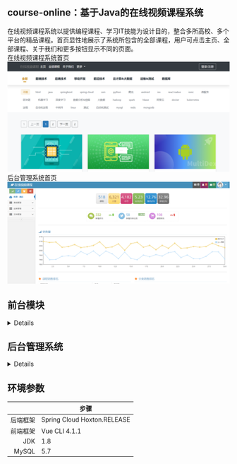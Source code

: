 ## course-online：基于Java的在线视频课程系统
在线视频课程系统以提供编程课程、学习IT技能为设计目的，整合多所高校、多个平台的精品课程。首页显性地展示了系统所包含的全部课程，用户可点击主页、全部课程、关于我们和更多按钮显示不同的页面。  
在线视频课程系统首页
<picture>
 <source media="(prefers-color-scheme: dark)" srcset="https://github.com/usernameisalreadytaKeN1122/course-online/blob/main/pic/1.png">
 <source media="(prefers-color-scheme: light)" srcset="https://github.com/usernameisalreadytaKeN1122/course-online/blob/main/pic/1.png">
 <img alt="YOUR-ALT-TEXT" src="https://github.com/usernameisalreadytaKeN1122/course-online/blob/main/pic/1.png">
</picture>
后台管理系统首页
  <picture>
 <source media="(prefers-color-scheme: dark)" srcset="https://github.com/usernameisalreadytaKeN1122/course-online/blob/main/pic/22.png">
 <source media="(prefers-color-scheme: light)" srcset="https://github.com/usernameisalreadytaKeN1122/course-online/blob/main/pic/22.png">
 <img alt="YOUR-ALT-TEXT" src="https://github.com/usernameisalreadytaKeN1122/course-online/blob/main/pic/22.png">
</picture>

## 前台模块
<details>
注册、登录及忘记密码界面
<picture>
 <source media="(prefers-color-scheme: dark)" srcset="https://github.com/usernameisalreadytaKeN1122/course-online/blob/main/pic/3.png">
 <source media="(prefers-color-scheme: light)" srcset="https://github.com/usernameisalreadytaKeN1122/course-online/blob/main/pic/3.png">
 <img alt="YOUR-ALT-TEXT" src="https://github.com/usernameisalreadytaKeN1122/course-online/blob/main/pic/3.png">
</picture>
  <picture>
 <source media="(prefers-color-scheme: dark)" srcset="https://github.com/usernameisalreadytaKeN1122/course-online/blob/main/pic/5.png">
 <source media="(prefers-color-scheme: light)" srcset="https://github.com/usernameisalreadytaKeN1122/course-online/blob/main/pic/5.png">
 <img alt="YOUR-ALT-TEXT" src="https://github.com/usernameisalreadytaKeN1122/course-online/blob/main/pic/5.png">
</picture>
<picture>
 <source media="(prefers-color-scheme: dark)" srcset="https://github.com/usernameisalreadytaKeN1122/course-online/blob/main/pic/6.png">
 <source media="(prefers-color-scheme: light)" srcset="https://github.com/usernameisalreadytaKeN1122/course-online/blob/main/pic/6.png">
 <img alt="YOUR-ALT-TEXT" src="https://github.com/usernameisalreadytaKeN1122/course-online/blob/main/pic/6.png">
</picture>
  课程详情界面
<picture>
 <source media="(prefers-color-scheme: dark)" srcset="https://github.com/usernameisalreadytaKeN1122/course-online/blob/main/pic/9.png">
 <source media="(prefers-color-scheme: light)" srcset="https://github.com/usernameisalreadytaKeN1122/course-online/blob/main/pic/9.png">
 <img alt="YOUR-ALT-TEXT" src="https://github.com/usernameisalreadytaKeN1122/course-online/blob/main/pic/9.png">
</picture>
  <picture>
 <source media="(prefers-color-scheme: dark)" srcset="https://github.com/usernameisalreadytaKeN1122/course-online/blob/main/pic/11.png">
 <source media="(prefers-color-scheme: light)" srcset="https://github.com/usernameisalreadytaKeN1122/course-online/blob/main/pic/11.png">
 <img alt="YOUR-ALT-TEXT" src="https://github.com/usernameisalreadytaKeN1122/course-online/blob/main/pic/11.png">
</picture>
  观看课程视频界面
    <picture>
 <source media="(prefers-color-scheme: dark)" srcset="https://github.com/usernameisalreadytaKeN1122/course-online/blob/main/pic/12.png">
 <source media="(prefers-color-scheme: light)" srcset="https://github.com/usernameisalreadytaKeN1122/course-online/blob/main/pic/12.png">
 <img alt="YOUR-ALT-TEXT" src="https://github.com/usernameisalreadytaKeN1122/course-online/blob/main/pic/12.png">
</picture>
</details>

## 后台管理系统
<details>
管理者登录界面  
 
<picture>
 <source media="(prefers-color-scheme: dark)" srcset="https://github.com/usernameisalreadytaKeN1122/course-online/blob/main/pic/21.png">
 <source media="(prefers-color-scheme: light)" srcset="https://github.com/usernameisalreadytaKeN1122/course-online/blob/main/pic/21.png">
 <img alt="YOUR-ALT-TEXT" src="https://github.com/usernameisalreadytaKeN1122/course-online/blob/main/pic/21.png">
</picture>  

  后台管理系统首页    
  
  
  <picture>
 <source media="(prefers-color-scheme: dark)" srcset="https://github.com/usernameisalreadytaKeN1122/course-online/blob/main/pic/22.png">
 <source media="(prefers-color-scheme: light)" srcset="https://github.com/usernameisalreadytaKeN1122/course-online/blob/main/pic/22.png">
 <img alt="YOUR-ALT-TEXT" src="https://github.com/usernameisalreadytaKeN1122/course-online/blob/main/pic/22.png">
</picture>
<picture>
 <source media="(prefers-color-scheme: dark)" srcset="https://github.com/usernameisalreadytaKeN1122/course-online/blob/main/pic/23.png">
 <source media="(prefers-color-scheme: light)" srcset="https://github.com/usernameisalreadytaKeN1122/course-online/blob/main/pic/23.png">
 <img alt="YOUR-ALT-TEXT" src="https://github.com/usernameisalreadytaKeN1122/course-online/blob/main/pic/23.png">
</picture>  

  用户管理界面  
  
  <picture>
 <source media="(prefers-color-scheme: dark)" srcset="https://github.com/usernameisalreadytaKeN1122/course-online/blob/main/pic/24.png">
 <source media="(prefers-color-scheme: light)" srcset="https://github.com/usernameisalreadytaKeN1122/course-online/blob/main/pic/24.png">
 <img alt="YOUR-ALT-TEXT" src="https://github.com/usernameisalreadytaKeN1122/course-online/blob/main/pic/24.png">
</picture>
  新增用户界面
<picture>
 <source media="(prefers-color-scheme: dark)" srcset="https://github.com/usernameisalreadytaKeN1122/course-online/blob/main/pic/25.png">
 <source media="(prefers-color-scheme: light)" srcset="https://github.com/usernameisalreadytaKeN1122/course-online/blob/main/pic/25.png">
 <img alt="YOUR-ALT-TEXT" src="https://github.com/usernameisalreadytaKeN1122/course-online/blob/main/pic/25.png">
</picture>  

  资源管理界面  
  
  <picture>
 <source media="(prefers-color-scheme: dark)" srcset="https://github.com/usernameisalreadytaKeN1122/course-online/blob/main/pic/26.png">
 <source media="(prefers-color-scheme: light)" srcset="https://github.com/usernameisalreadytaKeN1122/course-online/blob/main/pic/26.png">
 <img alt="YOUR-ALT-TEXT" src="https://github.com/usernameisalreadytaKeN1122/course-online/blob/main/pic/26.png">
</picture>  

  角色管理界面  
  
<picture>
 <source media="(prefers-color-scheme: dark)" srcset="https://github.com/usernameisalreadytaKeN1122/course-online/blob/main/pic/27.png">
 <source media="(prefers-color-scheme: light)" srcset="https://github.com/usernameisalreadytaKeN1122/course-online/blob/main/pic/27.png">
 <img alt="YOUR-ALT-TEXT" src="https://github.com/usernameisalreadytaKeN1122/course-online/blob/main/pic/27.png">
</picture>  

  分类管理界面  
  
  <picture>
 <source media="(prefers-color-scheme: dark)" srcset="https://github.com/usernameisalreadytaKeN1122/course-online/blob/main/pic/28.png">
 <source media="(prefers-color-scheme: light)" srcset="https://github.com/usernameisalreadytaKeN1122/course-online/blob/main/pic/28.png">
 <img alt="YOUR-ALT-TEXT" src="https://github.com/usernameisalreadytaKeN1122/course-online/blob/main/pic/28.png">
</picture>  

  课程管理界面  
  
<picture>
 <source media="(prefers-color-scheme: dark)" srcset="https://github.com/usernameisalreadytaKeN1122/course-online/blob/main/pic/29.png">
 <source media="(prefers-color-scheme: light)" srcset="https://github.com/usernameisalreadytaKeN1122/course-online/blob/main/pic/29.png">
 <img alt="YOUR-ALT-TEXT" src="https://github.com/usernameisalreadytaKeN1122/course-online/blob/main/pic/29.png">
</picture>
  <picture>
 <source media="(prefers-color-scheme: dark)" srcset="https://github.com/usernameisalreadytaKeN1122/course-online/blob/main/pic/29.png">
 <source media="(prefers-color-scheme: light)" srcset="https://github.com/usernameisalreadytaKeN1122/course-online/blob/main/pic/29.png">
 <img alt="YOUR-ALT-TEXT" src="https://github.com/usernameisalreadytaKeN1122/course-online/blob/main/pic/29.png">
</picture>  

  讲师管理界面  
  
<picture>
 <source media="(prefers-color-scheme: dark)" srcset="https://github.com/usernameisalreadytaKeN1122/course-online/blob/main/pic/31.png">
 <source media="(prefers-color-scheme: light)" srcset="https://github.com/usernameisalreadytaKeN1122/course-online/blob/main/pic/31.png">
 <img alt="YOUR-ALT-TEXT" src="https://github.com/usernameisalreadytaKeN1122/course-online/blob/main/pic/31.png">
</picture>  

  分类管理界面  
  
  <picture>
 <source media="(prefers-color-scheme: dark)" srcset="https://github.com/usernameisalreadytaKeN1122/course-online/blob/main/pic/32.png">
 <source media="(prefers-color-scheme: light)" srcset="https://github.com/usernameisalreadytaKeN1122/course-online/blob/main/pic/32.png">
 <img alt="YOUR-ALT-TEXT" src="https://github.com/usernameisalreadytaKeN1122/course-online/blob/main/pic/32.png">
</picture>  

  会员管理界面  
  
<picture>
 <source media="(prefers-color-scheme: dark)" srcset="https://github.com/usernameisalreadytaKeN1122/course-online/blob/main/pic/33.png">
 <source media="(prefers-color-scheme: light)" srcset="https://github.com/usernameisalreadytaKeN1122/course-online/blob/main/pic/33.png">
 <img alt="YOUR-ALT-TEXT" src="https://github.com/usernameisalreadytaKeN1122/course-online/blob/main/pic/33.png">
</picture>  

 短信管理界面  
 
<picture>
 <source media="(prefers-color-scheme: dark)" srcset="https://github.com/usernameisalreadytaKeN1122/course-online/blob/main/pic/34.png">
 <source media="(prefers-color-scheme: light)" srcset="https://github.com/usernameisalreadytaKeN1122/course-online/blob/main/pic/34.png">
 <img alt="YOUR-ALT-TEXT" src="https://github.com/usernameisalreadytaKeN1122/course-online/blob/main/pic/34.png">
</picture>  

 文件管理界面  
 
<picture>
 <source media="(prefers-color-scheme: dark)" srcset="https://github.com/usernameisalreadytaKeN1122/course-online/blob/main/pic/35.png">
 <source media="(prefers-color-scheme: light)" srcset="https://github.com/usernameisalreadytaKeN1122/course-online/blob/main/pic/35.png">
 <img alt="YOUR-ALT-TEXT" src="https://github.com/usernameisalreadytaKeN1122/course-online/blob/main/pic/35.png">
</picture>
</details>

## 环境参数


|| 步骤 |
|-----:|---------------|
|     后端框架|Spring Cloud Hoxton.RELEASE               |
|     前端框架|Vue CLI 4.1.1               |
|     JDK|1.8               |  
|     MySQL|5.7               |
